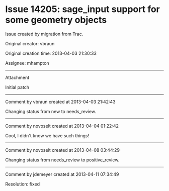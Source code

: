# Issue 14205: sage_input support for some geometry objects

Issue created by migration from Trac.

Original creator: vbraun

Original creation time: 2013-04-03 21:30:33

Assignee: mhampton




---

Attachment

Initial patch


---

Comment by vbraun created at 2013-04-03 21:42:43

Changing status from new to needs_review.


---

Comment by novoselt created at 2013-04-04 01:22:42

Cool, I didn't know we have such things!


---

Comment by novoselt created at 2013-04-08 03:44:29

Changing status from needs_review to positive_review.


---

Comment by jdemeyer created at 2013-04-11 07:34:49

Resolution: fixed
